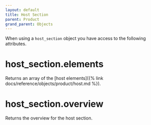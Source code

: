 ```yaml
---
layout: default
title: Host Section
parent: Product
grand_parent: Objects
---
```


When using a `host_section` object you have access to the following attributes.

# host_section.elements

Returns an array of the [host elements]({% link docs/reference/objects/product/host.md %}).

# host_section.overview

Returns the overview for the host section.

